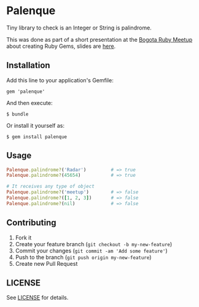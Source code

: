 # Palenque

Tiny library to check is an Integer or String is palindrome.

This was done as part of a short presentation at the [Bogota Ruby Meetup](http://www.meetup.com/bogota-ruby-meetup/events/153932032/) about creating Ruby Gems, slides are [here](https://speakerdeck.com/sebasoga/building-a-ruby-gem).

## Installation

Add this line to your application's Gemfile:

    gem 'palenque'

And then execute:

    $ bundle

Or install it yourself as:

    $ gem install palenque

## Usage

````ruby
Palenque.palindrome?('Radar')         # => true 
Palenque.palindrome?(45654)           # => true 

# It receives any type of object
Palenque.palindrome?('meetup')        # => false
Palenque.palindrome?([1, 2, 3])       # => false
Palenque.palindrome?(nil)             # => false
````

## Contributing

1. Fork it
2. Create your feature branch (`git checkout -b my-new-feature`)
3. Commit your changes (`git commit -am 'Add some feature'`)
4. Push to the branch (`git push origin my-new-feature`)
5. Create new Pull Request

## LICENSE

See [LICENSE](https://github.com/sebasoga/palenque/blob/master/LICENSE.md) for details.
